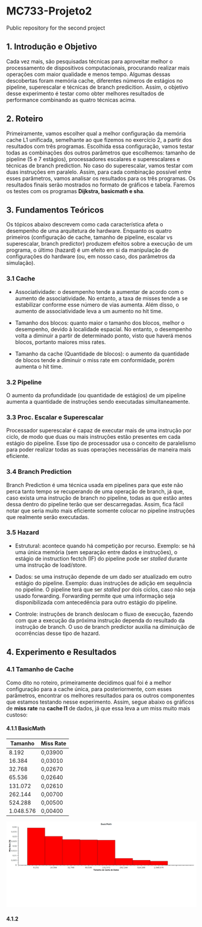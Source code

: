 # MC733-Projeto2
Public repository for the second project

## 1. Introdução e Objetivo
Cada vez mais, são pesquisadas técnicas para aproveitar melhor o processamento de dispositivos computacionais, procurando realizar mais operações com maior qualidade e menos tempo. Algumas dessas descobertas foram memória cache, diferentes números de estágios no pipeline, superescalar e técnicas de branch predicition. Assim, o objetivo desse experimento é testar como obter melhores resultados de performance combinando as quatro técnicas acima.

## 2. Roteiro
Primeiramente, vamos escolher qual a melhor configuração da memória cache L1 unificada, semelhante ao que fizemos no exercício 2, a partir dos resultados com três programas. Escolhida essa configuração, vamos testar todas as combinações dos outros parâmetros que escolhemos:
tamanho de pipeline (5 e 7 estágios), processadores escalares e superescalares e técnicas de branch prediction. No caso do superescalar, vamos testar com duas instruções em paralelo. Assim, para cada combinação possível entre esses parâmetros, vamos analisar os resultados para os três programas. Os resultados finais serão mostrados no formato de gráficos e tabela. Faremos os testes com os programas 
**Dijkstra, basicmath e sha**.

## 3. Fundamentos Teóricos
Os tópicos abaixo descrevem como cada característica afeta o desempenho de uma arquitetura de hardware. Enquanto os quatro primeiros (configuração de cache, tamanho de pipeline, escalar vs superescalar, branch predictor) produzem efeitos sobre a execução de um programa, o último (hazard) é um efeito em si da manipulação de configurações do hardware (ou, em nosso caso, dos parâmetros da simulação).

### 3.1 Cache
- Associatividade: o desempenho tende a aumentar de acordo com o aumento de associatividade. No entanto, a taxa de misses tende a se estabilizar conforme esse número de vias aumenta. Além disso, o aumento de associatividade leva a um aumento no hit time.

- Tamanho dos blocos: quanto maior o tamanho dos blocos, melhor o desempenho, devido à localidade espacial. No entanto, o desempenho volta a diminuir a partir de determinado ponto, visto que haverá menos blocos, portanto maiores miss rates.

- Tamanho da cache (Quantidade de blocos): o aumento da quantidade de blocos tende a diminuir o miss rate em conformidade, porém aumenta o hit time.

### 3.2 Pipeline
O aumento da profundidade (ou quantidade de estágios) de um pipeline aumenta a quantidade de instruções sendo executadas simultaneamente.

### 3.3 Proc. Escalar e Superescalar
Processador superescalar é capaz de executar mais de uma instrução por ciclo, de modo que duas ou mais instruções estão presentes em cada estágio do pipeline. Esse tipo de processador usa o conceito de paralelismo para poder realizar todas as suas operações necessárias de maneira mais eficiente.

### 3.4 Branch Prediction
Branch Prediction é uma técnica usada em pipelines para que este não perca tanto tempo se recuperando de uma operação de branch, já que, caso exista uma instrução de branch no pipeline, todas as que estão antes dessa dentro do pipeline terão que ser descarregadas. Assim, fica fácil notar que seria muito mais eficiente somente colocar no pipeline instruções que realmente serão executadas.

### 3.5 Hazard
- Estrutural: acontece quando há competição por recurso. Exemplo: se há uma única memória (sem separação entre dados e instruções), o estágio de instruction fectch (IF) do pipeline pode ser _stalled_ durante uma instrução de load/store.

- Dados: se uma instrução depende de um dado ser atualizado em outro estágio do pipeline. Exemplo: duas instruções de adição em sequência no pipeline. O pipeline terá que ser _stalled_ por dois ciclos, caso não seja usado forwarding. Forwarding permite que uma informação seja disponibilizada com antecedência para outro estágio do pipeline.

- Controle: instruções de branch deslocam o fluxo de execução, fazendo com que a execução da próxima instrução dependa do resultado da instrução de branch. O uso de branch predictor auxilia na diminuição de ocorrências desse tipo de hazard.

## 4. Experimento e Resultados
### 4.1 Tamanho de Cache
Como dito no roteiro, primeiramente decidimos qual foi é a melhor configuração para a cache única, para posteriormente, com esses parâmetros, encontrar os melhores resultados para os outros componentes que estamos testando nesse experimento. Assim, segue abaixo os gráficos de **miss rate** na **cache l1** de dados, já que essa leva a um miss muito mais custoso:  

#### 4.1.1 BasicMath

| Tamanho   | Miss Rate          |
|-----------|--------------------|
| 8.192     | 0,03900 |
| 16.384    | 0,03010 |
| 32.768    | 0,02670 |
| 65.536    | 0,02640 |
| 131.072   | 0,02610 |
| 262.144   | 0,00700 |
| 524.288   | 0,00500 |
| 1.048.576 | 0,00400 |  


![BasicMath](graficos/basic_math_cache_size.jpeg)  


#### 4.1.2 
